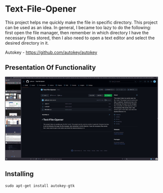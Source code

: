# Text-File-Opener
This project helps me quickly make the file in specific directory. This project can be used as an idea. In general, I became too lazy to do the following: first open the file manager, then remember in which directory I have the necessary files stored, then I also need to open a text editor and select the desired directory in it.

Autokey - https://github.com/autokey/autokey

## Presentation Of Functionality

![Functionality](https://github.com/pefbrute/Text-File-Opener/blob/main/How%20Text%20Opener%20Works.gif)

## Installing

```
sudo apt-get install autokey-gtk
```
